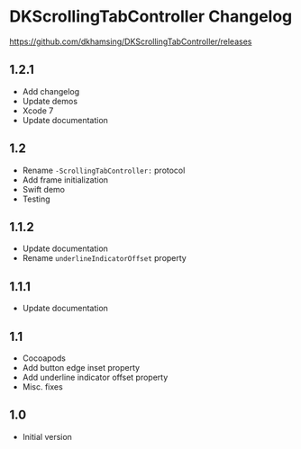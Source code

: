 # DKScrollingTabController Changelog

https://github.com/dkhamsing/DKScrollingTabController/releases

## 1.2.1

- Add changelog
- Update demos
- Xcode 7
- Update documentation

## 1.2

- Rename `-ScrollingTabController:` protocol
- Add frame initialization
- Swift demo
- Testing

## 1.1.2

- Update documentation
- Rename `underlineIndicatorOffset` property  

## 1.1.1

- Update documentation

## 1.1

- Cocoapods
- Add button edge inset property
- Add underline indicator offset property
- Misc. fixes

## 1.0 

- Initial version

